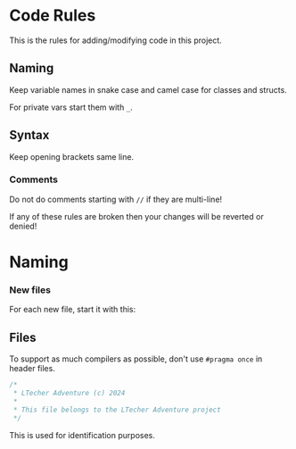 # Code Rules

This is the rules for adding/modifying code in this project.

## Naming
Keep variable names in snake case and camel case for classes and structs.

For private vars start them with `_`.

## Syntax
Keep opening brackets same line.

### Comments
Do not do comments starting with `//` if they are multi-line!

If any of these rules are broken then your changes will be reverted or denied!

# Naming
### New files
For each new file, start it with this:


## Files
To support as much compilers as possible, don't use `#pragma once` in header files.

```cpp
/*
 * LTecher Adventure (c) 2024
 *
 * This file belongs to the LTecher Adventure project
 */

```

This is used for identification purposes.
